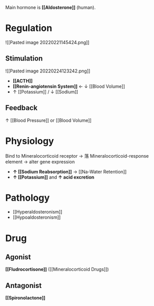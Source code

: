 Main hormone is **[[Aldosterone]]** (human).

# Regulation

![[Pasted image 20220221145424.png]]

## Stimulation

![[Pasted image 20220224123242.png]]

- **[[ACTH]]**
- **[[Renin-angiotensin System]]** ← ↓ [[Blood Volume]]
- ↑ [[Potassium]] / ↓ [[Sodium]]

## Feedback
↑ [[Blood Pressure]] or [[Blood Volume]]

# Physiology
Bind to Mineralocorticoid receptor → 落 Mineralocorticoid-response element → alter gene expression
- **↑ [[Sodium Reabsorption]]** → [[Na-Water Retention]] 
- **↑ [[Potassium]]** and **↑ acid excretion**

# Pathology
- [[Hyperaldosteronism]]
- [[Hypoaldosteronism]]

# Drug
## Agonist
**[[Fludrocortisone]]** ([[Mineralocorticoid Drugs]]) 

## Antagonist
**[[Spironolactone]]**